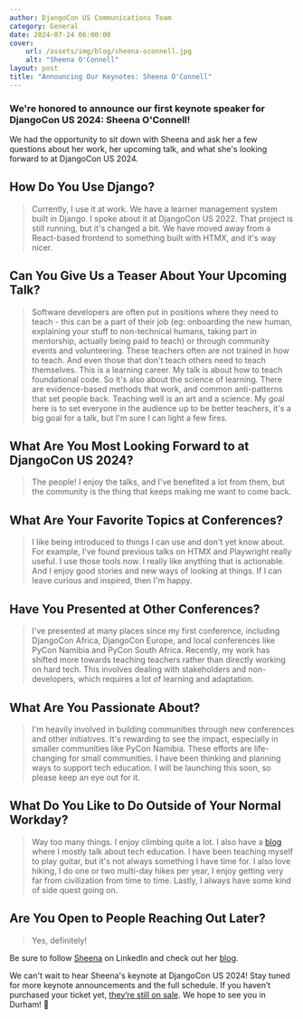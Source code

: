 ```yaml
---
author: DjangoCon US Communications Team
category: General
date: 2024-07-24 06:00:00
cover:
    url: /assets/img/blog/sheena-oconnell.jpg
    alt: "Sheena O'Connell"
layout: post
title: "Announcing Our Keynotes: Sheena O'Connell"
---
```


### We're honored to announce our first keynote speaker for DjangoCon US 2024: Sheena O'Connell!

We had the opportunity to sit down with Sheena and ask her a few questions about her work, her upcoming talk, and what she's looking forward to at DjangoCon US 2024.

## How Do You Use Django?

>Currently, I use it at work. We have a learner management system built in Django. I spoke about it at DjangoCon US 2022. That project is still running, but it's changed a bit. We have moved away from a React-based frontend to something built with HTMX, and it's way nicer.

## Can You Give Us a Teaser About Your Upcoming Talk?

>Software developers are often put in positions where they need to teach - this can be a part of their job (eg: onboarding the new human, explaining your stuff to non-technical humans, taking part in mentorship, actually being paid to teach) or through community events and volunteering. These teachers often are not trained in how to teach. And even those that don't teach others need to teach themselves. This is a learning career.
>My talk is about how to teach foundational code. So it's also about the science of learning. There are evidence-based methods that work, and common anti-patterns that set people back. Teaching well is an art and a science. My goal here is to set everyone in the audience up to be better teachers, it's a big goal for a talk, but I'm sure I can light a few fires.


## What Are You Most Looking Forward to at DjangoCon US 2024?

>The people! I enjoy the talks, and I've benefited a lot from them, but the community is the thing that keeps making me want to come back.

## What Are Your Favorite Topics at Conferences?

>I like being introduced to things I can use and don't yet know about. For example, I've found previous talks on HTMX and Playwright really useful. I use those tools now. I really like anything that is actionable. And I enjoy good stories and new ways of looking at things. If I can leave curious and inspired, then I'm happy.

## Have You Presented at Other Conferences?

>I've presented at many places since my first conference, including DjangoCon Africa, DjangoCon Europe, and local conferences like PyCon Namibia and PyCon South Africa. Recently, my work has shifted more towards teaching teachers rather than directly working on hard tech. This involves dealing with stakeholders and non-developers, which requires a lot of learning and adaptation.

## What Are You Passionate About?

>I'm heavily involved in building communities through new conferences and other initiatives. It's rewarding to see the impact, especially in smaller communities like PyCon Namibia. These efforts are life-changing for small communities. I have been thinking and planning ways to support tech education. I will be launching this soon, so please keep an eye out for it.

## What Do You Like to Do Outside of Your Normal Workday?

>Way too many things. I enjoy climbing quite a lot. I also have a [blog](http://sheenaoc.com/) where I mostly talk about tech education. I have been teaching myself to play guitar, but it's not always something I have time for.   I also love hiking, I do one or two multi-day hikes per year, I enjoy getting very far from civilization from time to time. Lastly, I always have some kind of side quest going on.

## Are You Open to People Reaching Out Later?

>Yes, definitely!

Be sure to follow [Sheena](https://www.linkedin.com/in/sheena-o-connell-0bb72527/) on LinkedIn and check out her [blog](http://sheenaoc.com/).

We can't wait to hear Sheena's keynote at DjangoCon US 2024! Stay tuned for more keynote announcements and the full schedule. If you haven’t purchased your ticket yet, [they’re still on sale](https://ti.to/defna/djangocon-us-2024). We hope to see you in Durham! 🐂
